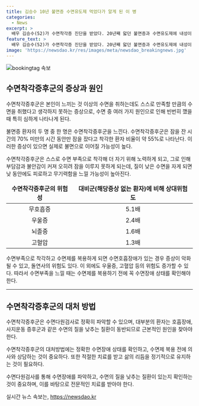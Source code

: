 ```yaml
---
title: 김승수 10년 불면증 수면유도제 먹었다가 알게 된 이 병
categories:
  - News
excerpt: >
  배우 김승수(52)가 수면착각증 진단을 받았다. 20년째 앓던 불면증과 수면유도제에 내성이 생겨 수면 장애에 시달리고 있다고 고백했다. 수면착각증후군은 본인이 느끼는 것 이상의 수면을 취하는데도 만족하지 못하는 증상으로, 불면증과도 연관이 있다. 수면착각증후군은 수면다원검사로 파악할 수 있으며, 수면제를 과다복용하면 돌연사의 위험도 있다. 따라서 수면 장애를 정확히 확인하고 복용해야 한다.
feature_text: >
  배우 김승수(52)가 수면착각증 진단을 받았다. 20년째 앓던 불면증과 수면유도제에 내성이 생겨 수면 장애에 시달리고 있다고 고백했다. 수면착각증후군은 본인이 느끼는 것 이상의 수면을 취하는데도 만족하지 못하는 증상으로, 불면증과도 연관이 있다. 수면착각증후군은 수면다원검사로 파악할 수 있으며, 수면제를 과다복용하면 돌연사의 위험도 있다. 따라서 수면 장애를 정확히 확인하고 복용해야 한다.
image: 'https://newsdao.kr/res/images/meta/newsdao_breakingnews.jpg'
---
```


<p><img src="https://newsdao.kr/res/images/meta/newsdao_breakingnews.jpg" alt="bookingtag 속보" /></p>

<h2 data-ke-size="size26">수면착각증후군의 증상과 원인</h2>

<p data-ke-size="size16">수면착각증후군은 본인이 느끼는 것 이상의 수면을 취하는데도 스스로 만족할 만큼의 수면을 취했다고 생각하지 못하는 증상으로, 수면 중 여러 가지 원인으로 인해 빈번히 깼을 때 특히 심하게 나타나게 된다.</p>

<p data-ke-size="size16">불면증 환자의 두 명 중 한 명은 수면착각증후군을 느낀다. 수면착각증후군은 잠을 잔 시간의 70% 미만의 시간 동안만 잠을 잤다고 착각한 환자 비율이 약 55%로 나타난다. 이러한 증상이 있으면 실제로 불면으로 이어질 가능성이 높다.</p>

<p data-ke-size="size16">수면착각증후군은 스스로 수면 부족으로 착각해 더 자기 위해 노력하게 되고, 그로 인해 부담감과 불안감이 커져 오히려 잠을 이루지 못하게 되는데, 질이 낮은 수면을 자게 되면 낮 동안에도 피로하고 무기력함을 느낄 가능성이 높아진다.</p>

<table>
<thead>
<tr>
<td style="text-align: center; height: 17px;"><b>수면착각증후군의 위험성</b></td>
<td style="text-align: center; height: 17px;"><b>대비군(해당증상 없는 환자)에 비해 상대위험도</b></td>
</tr>
</thead>
<tbody>
<tr>
<td style="text-align: center; height: 17px;">무호흡증</td>
<td style="text-align: center; height: 17px;">5.1배</td>
</tr>
<tr>
<td style="text-align: center; height: 17px;">우울증</td>
<td style="text-align: center; height: 17px;">2.4배</td>
</tr>
<tr>
<td style="text-align: center; height: 17px;">뇌졸중</td>
<td style="text-align: center; height: 17px;">1.6배</td>
</tr>
<tr>
<td style="text-align: center; height: 17px;">고혈압</td>
<td style="text-align: center; height: 17px;">1.3배</td>
</tr>
</tbody>
</table>

<p data-ke-size="size16">수면부족으로 착각하고 수면제를 복용하게 되면 수면호흡장애가 있는 경우 증상이 악화될 수 있고, 돌연사의 위험도 있다. 이 외에도 우울증, 고혈압 등의 위험도 증가할 수 있다. 따라서 수면부족을 느낄 때는 수면제를 복용하기 전에 꼭 수면장애 상태를 확인해야 한다.</p>

<hr>

<h2 data-ke-size="size26">수면착각증후군의 대처 방법</h2>

<p data-ke-size="size16">수면착각증후군은 수면다원검사로 정확히 파악할 수 있으며, 대부분의 환자는 호흡장애, 사지운동 증후군과 같은 수면의 질을 낮추는 질환이 동반되므로 근본적인 원인을 찾아야 한다.</p>

<p data-ke-size="size16">수면착각증후군의 대처방법에는 정확한 수면장애 상태를 확인하고, 수면제 복용 전에 의사와 상담하는 것이 중요하다. 또한 적절한 치료를 받고 삶의 리듬을 정기적으로 유지하는 것이 필요하다.</p>

<p data-ke-size="size16">수면다원검사를 통해 수면장애를 파악하고, 수면의 질을 낮추는 질환이 있는지 확인하는 것이 중요하며, 이를 바탕으로 전문적인 치료를 받아야 한다.</p>
실시간 뉴스 속보는, <a href="https://newsdao.kr" rel="dofollow">https://newsdao.kr</a>


